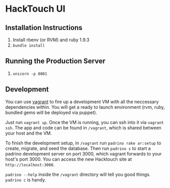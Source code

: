 HackTouch UI
=============


Installation Instructions
--------------------------

1. Install rbenv (or RVM) and ruby 1.9.3
2. `bundle install`

Running the Production Server
-----------------------------

1. `unicorn -p 8081`

Development
-----------

You can use [vagrant](http://www.vagrantup.com/) to fire up a development VM with all the neccessary dependencies within. You will get a ready to launch environment (rvm, ruby, bundled gems will be deployed via puppet).

Just run `vagrant up`. Once the VM is running, you can ssh into it via `vagrant ssh`. The app and code can be found in `/vagrant`, which is shared between your host and the VM. 

To finish the development setup, in `/vagrant` run `padrino rake ar:setup` to create, migrate, and seed the database. Then run `padrino s` to start a padrino development server on port 3000, which vagrant forwards to your host's port 3000. You can access the new Hacktouch site at `http://localhost:3000`.

`padrino --help` inside the `/vagrant` directory will tell you good things. `padrino c` is handy. 
